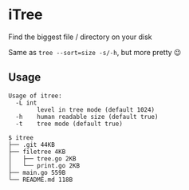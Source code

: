 # iTree

Find the biggest file / directory on your disk

Same as `tree --sort=size -s/-h`, but more pretty 😉

## Usage

```
Usage of itree:
  -L int
    	level in tree mode (default 1024)
  -h	human readable size (default true)
  -t	tree mode (default true)
```

```
$ itree
├── .git 44KB
├── filetree 4KB
│   ├── tree.go 2KB
│   └── print.go 2KB
├── main.go 559B
└── README.md 118B
```

